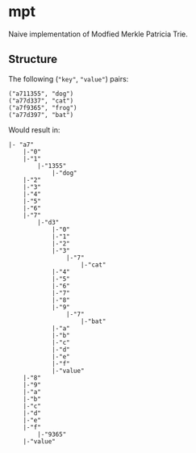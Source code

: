 # mpt
Naive implementation of Modfied Merkle Patricia Trie.

## Structure
The following (`"key"`, `"value"`) pairs:
```
("a711355", "dog")
("a77d337", "cat")
("a7f9365", "frog")
("a77d397", "bat")
```

Would result in:
```
|- "a7"
    |-"0"
    |-"1"
        |-"1355"
            |-"dog"
    |-"2"
    |-"3"
    |-"4"
    |-"5"
    |-"6"
    |-"7"
        |-"d3"
            |-"0"
            |-"1"
            |-"2"
            |-"3"
                |-"7"
                    |-"cat"
            |-"4"
            |-"5"
            |-"6"
            |-"7"
            |-"8"
            |-"9"
                |-"7"
                    |-"bat"
            |-"a"
            |-"b"
            |-"c"
            |-"d"
            |-"e"
            |-"f"
            |-"value"
    |-"8"
    |-"9"
    |-"a"
    |-"b"
    |-"c"
    |-"d"
    |-"e"
    |-"f"
        |-"9365"
    |-"value"

```
